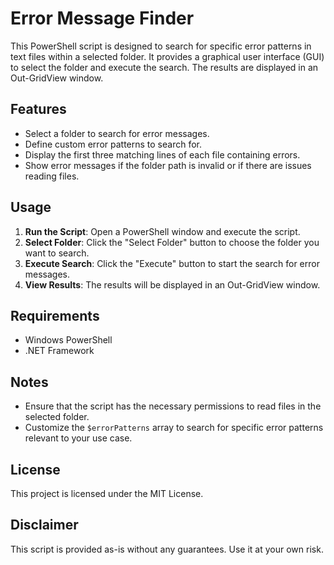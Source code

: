 # Error Message Finder

This PowerShell script is designed to search for specific error patterns in text files within a selected folder. It provides a graphical user interface (GUI) to select the folder and execute the search. The results are displayed in an Out-GridView window.

## Features

- Select a folder to search for error messages.
- Define custom error patterns to search for.
- Display the first three matching lines of each file containing errors.
- Show error messages if the folder path is invalid or if there are issues reading files.

## Usage

1. **Run the Script**: Open a PowerShell window and execute the script.
2. **Select Folder**: Click the "Select Folder" button to choose the folder you want to search.
3. **Execute Search**: Click the "Execute" button to start the search for error messages.
4. **View Results**: The results will be displayed in an Out-GridView window.

## Requirements

- Windows PowerShell
- .NET Framework

## Notes

- Ensure that the script has the necessary permissions to read files in the selected folder.
- Customize the `$errorPatterns` array to search for specific error patterns relevant to your use case.

## License

This project is licensed under the MIT License.

## Disclaimer

This script is provided as-is without any guarantees. Use it at your own risk.

